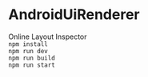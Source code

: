 # AndroidUiRenderer
Online Layout Inspector  
`npm install `  
`npm run dev `  
`npm run build`  
`npm run start`  
